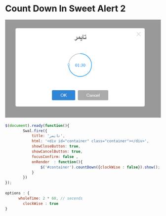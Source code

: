 # Count Down In Sweet Alert 2

<img src="CountDown.png"/>

```javascript
$(document).ready(function(){
		Swal.fire({
			title: 'تایمر',
 			html: '<div id="container" class="container"></div>',
			showCloseButton: true,
			showCancelButton: true,
			focusConfirm: false	,		
			onRender  : function(){
				$('#container').countDown({clockWise : false}).show();
			}
		})
});

options : {
      wholeTime: 2 * 60, // secends
     	clockWise : true
}
```
